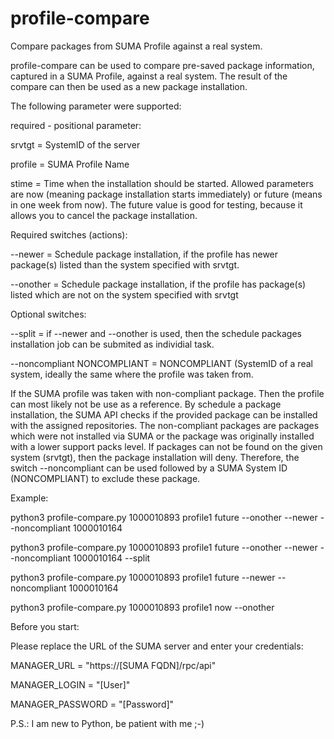 # profile-compare
Compare packages from SUMA Profile against a real system.

profile-compare can be used to compare pre-saved package information, captured in a SUMA Profile, against a real system. The result of the compare can then be used as a new package installation.

The following parameter were supported:

required - positional parameter:

srvtgt = SystemID of the server

profile = SUMA Profile Name

stime = Time when the installation should be started. Allowed parameters are now (meaning package installation starts immediately)
or future (means in one week from now). The future value is good for testing, because it allows you to cancel the package installation.

Required switches (actions):

--newer = Schedule package installation, if the profile has newer package(s) listed than the system specified with srvtgt.

--onother = Schedule package installation, if the profile has package(s) listed which are not on the system specified with srvtgt


Optional switches:

--split = if --newer and --onother is used, then the schedule packages installation job can be submited as individial task. 

--noncompliant NONCOMPLIANT = NONCOMPLIANT (SystemID of a real system, ideally the same where the profile was taken from.

If the SUMA profile was taken with non-compliant package. Then the profile can most likely not be use as a reference.
By schedule a package installation, the SUMA API checks if the provided package can be installed with the assigned repositories.
The non-compliant packages are packages which were not installed via SUMA or the package was originally installed with a lower support packs level. If packages can not be found on the given system (srvtgt), then the package installation will deny.
Therefore, the switch --noncompliant can be used followed by a SUMA System ID (NONCOMPLIANT) to exclude these package.

Example:

python3 profile-compare.py 1000010893 profile1 future --onother --newer --noncompliant 1000010164

python3 profile-compare.py 1000010893 profile1 future --onother --newer --noncompliant 1000010164 --split

python3 profile-compare.py 1000010893 profile1 future --newer --noncompliant 1000010164

python3 profile-compare.py 1000010893 profile1 now --onother



Before you start:

Please replace the URL of the SUMA server and enter your credentials:

MANAGER_URL = "https://[SUMA FQDN]/rpc/api"

MANAGER_LOGIN = "[User]"

MANAGER_PASSWORD = "[Password]"



P.S.:
I am new to Python, be patient with me ;-)
